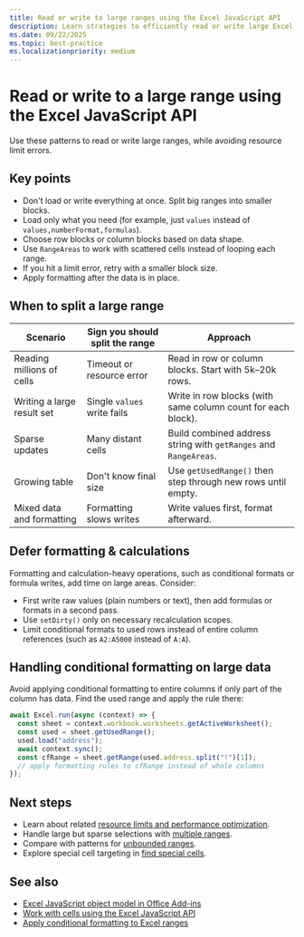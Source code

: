 ```yaml
---
title: Read or write to large ranges using the Excel JavaScript API
description: Learn strategies to efficiently read or write large Excel ranges with the Excel JavaScript API, without hitting resource limits.
ms.date: 09/22/2025
ms.topic: best-practice
ms.localizationpriority: medium
---
```


# Read or write to a large range using the Excel JavaScript API

Use these patterns to read or write large ranges, while avoiding resource limit errors.

## Key points

- Don't load or write everything at once. Split big ranges into smaller blocks.
- Load only what you need (for example, just `values` instead of `values,numberFormat,formulas`).
- Choose row blocks or column blocks based on data shape.
- Use `RangeAreas` to work with scattered cells instead of looping each range.
- If you hit a limit error, retry with a smaller block size.
- Apply formatting after the data is in place.

## When to split a large range

| Scenario | Sign you should split the range | Approach |
|----------|----------------------|----------|
| Reading millions of cells | Timeout or resource error | Read in row or column blocks. Start with 5k–20k rows. |
| Writing a large result set | Single `values` write fails | Write in row blocks (with same column count for each block). |
| Sparse updates | Many distant cells | Build combined address string with `getRanges` and `RangeAreas`. |
| Growing table | Don't know final size | Use `getUsedRange()` then step through new rows until empty. |
| Mixed data and formatting | Formatting slows writes | Write values first, format afterward. |

## Defer formatting & calculations

Formatting and calculation-heavy operations, such as conditional formats or formula writes, add time on large areas. Consider:

- First write raw values (plain numbers or text), then add formulas or formats in a second pass.
- Use `setDirty()` only on necessary recalculation scopes.
- Limit conditional formats to used rows instead of entire column references (such as `A2:A5000` instead of `A:A`).

## Handling conditional formatting on large data

Avoid applying conditional formatting to entire columns if only part of the column has data. Find the used range and apply the rule there:

```js
await Excel.run(async (context) => {
  const sheet = context.workbook.worksheets.getActiveWorksheet();
  const used = sheet.getUsedRange();
  used.load("address");
  await context.sync();
  const cfRange = sheet.getRange(used.address.split("!")[1]);
  // apply formatting rules to cfRange instead of whole columns
});
```

## Next steps

- Learn about related [resource limits and performance optimization](../concepts/resource-limits-and-performance-optimization.md#excel-add-ins).
- Handle large but sparse selections with [multiple ranges](excel-add-ins-multiple-ranges.md).
- Compare with patterns for [unbounded ranges](excel-add-ins-ranges-unbounded.md).
- Explore special cell targeting in [find special cells](excel-add-ins-ranges-special-cells.md).

## See also

- [Excel JavaScript object model in Office Add-ins](excel-add-ins-core-concepts.md)
- [Work with cells using the Excel JavaScript API](excel-add-ins-cells.md)
- [Apply conditional formatting to Excel ranges](excel-add-ins-conditional-formatting.md)
